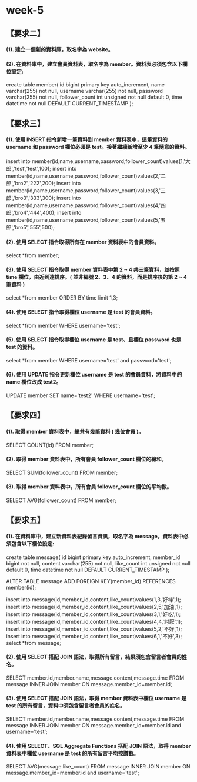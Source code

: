 week-5
=====

【要求二】
-----

#### (1). 建立一個新的資料庫，取名字為 website。 ####
#### (2). 在資料庫中，建立會員資料表，取名字為 member。資料表必須包含以下欄位設定: ####

create table member(
id bigint primary key auto_increment,
name varchar(255) not null,
username varchar(255) not null,
password varchar(255) not null,
follower_count int unsigned not null default 0,
time datetime not null DEFAULT CURRENT_TIMESTAMP
);

【要求三】
-----

#### (1). 使用 INSERT 指令新增一筆資料到 member 資料表中，這筆資料的 username 和 password 欄位必須是 test。接著繼續新增至少 4 筆隨意的資料。 #### 

insert into member(id,name,username,password,follower_count)values(1,'大郎','test','test',100);
insert into member(id,name,username,password,follower_count)values(2,'二郎','bro2','222',200);
insert into member(id,name,username,password,follower_count)values(3,'三郎','bro3','333',300);
insert into member(id,name,username,password,follower_count)values(4,'四郎','bro4','444',400);
insert into member(id,name,username,password,follower_count)values(5,'五郎','bro5','555',500);

#### (2). 使用 SELECT 指令取得所有在 member 資料表中的會員資料。 #### 

select *from member;

#### (3). 使用 SELECT 指令取得 member 資料表中第 2 ~ 4 共三筆資料，並按照 time 欄位，由近到遠排序。( 並非編號 2、3、4 的資料，而是排序後的第 2 ~ 4 筆資料 ) #### 

select *from member
ORDER BY time
limit 1,3;

#### (4). 使用 SELECT 指令取得欄位 username 是 test 的會員資料。 #### 

select *from member WHERE username='test';

#### (5). 使用 SELECT 指令取得欄位 username 是 test、且欄位 password 也是 test 的資料。 ####

select *from member WHERE username='test' and password='test';

#### (6). 使用 UPDATE 指令更新欄位 username 是 test 的會員資料，將資料中的 name 欄位改成 test2。 #### 

UPDATE member SET name='test2' WHERE username='test';

【要求四】
-----

#### (1). 取得 member 資料表中，總共有幾筆資料 ( 幾位會員 )。 #### 

SELECT COUNT(id)
FROM member;

#### (2). 取得 member 資料表中，所有會員 follower_count 欄位的總和。 ####

SELECT SUM(follower_count)
FROM member;

#### (3). 取得 member 資料表中，所有會員 follower_count 欄位的平均數。 ####

SELECT AVG(follower_count)
FROM member;

【要求五】
-----

#### (1). 在資料庫中，建立新資料表紀錄留言資訊，取名字為 message。資料表中必須包含以下欄位設定: #### 

create table message(
id bigint primary key auto_increment,
member_id bigint not null,
content varchar(255) not null,
like_count int unsigned not null default 0,
time datetime not null DEFAULT CURRENT_TIMESTAMP
);

ALTER TABLE message ADD FOREIGN KEY(member_id) REFERENCES member(id);

insert into message(id,member_id,content,like_count)values(1,3,'好棒',1);
insert into message(id,member_id,content,like_count)values(2,5,'加油',1);
insert into message(id,member_id,content,like_count)values(3,1,'好吃',1);
insert into message(id,member_id,content,like_count)values(4,4,'討厭',1);
insert into message(id,member_id,content,like_count)values(5,2,'不好',1);
insert into message(id,member_id,content,like_count)values(6,1,'不好',3);
select *from message;

#### (2). 使用 SELECT 搭配 JOIN 語法，取得所有留言，結果須包含留言者會員的姓名。 #### 

SELECT
member.id,member.name,message.content,message.time
FROM message
INNER JOIN member
ON message.member_id=member.id;

#### (3). 使用 SELECT 搭配 JOIN 語法，取得 member 資料表中欄位 username 是 test 的所有留言，資料中須包含留言者會員的姓名。 #### 

SELECT
member.id,member.name,message.content,message.time
FROM message
INNER JOIN member
ON message.member_id=member.id and username='test';

#### (4). 使用 SELECT、SQL Aggregate Functions 搭配 JOIN 語法，取得 member 資料表中欄位 username 是 test 的所有留言平均按讚數。 #### 

SELECT AVG(message.like_count)
FROM message
INNER JOIN member
ON message.member_id=member.id and username='test';
